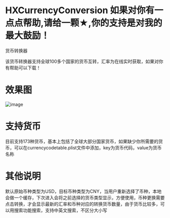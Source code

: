 # HXCurrencyConversion 如果对你有一点点帮助,请给一颗★,你的支持是对我的最大鼓励！
货币转换器

该货币转换器支持全球100多个国家的货币互转，汇率为在线实时获取，如果对你有帮助可以下载！

# 效果图
![image](https://github.com/huangxuan518/HXCurrencyConversion/blob/master/HXCurrencyConversion/xiaoguo.gif)

# 支持货币

目前支持173种货币，基本上包括了全球大部分国家货币，如果缺少你所需要的货币，可以在currencycodetable.plist文件中添加，key为货币代码，value为货币名称

# 其他说明

默认原始币种类型为USD，目标币种类型为CNY，当用户重新选择了币种，本地会做一个缓存，下次进入会将之前选择的货币类型显示，方便使用，币种更换需要点击转换，才会显示最新的汇率和币种对应的转换货币数量，由于货币比较多，可以用搜索功能搜索，支持中英文搜索，不区分大小写


